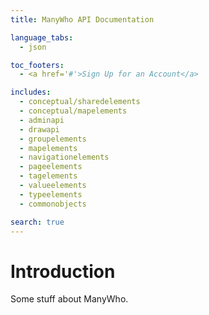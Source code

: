 ```yaml
---
title: ManyWho API Documentation

language_tabs:
  - json

toc_footers:
  - <a href='#'>Sign Up for an Account</a>

includes:
  - conceptual/sharedelements
  - conceptual/mapelements
  - adminapi
  - drawapi
  - groupelements
  - mapelements
  - navigationelements
  - pageelements
  - tagelements
  - valueelements
  - typeelements
  - commonobjects

search: true
---
```


# Introduction

Some stuff about ManyWho.
